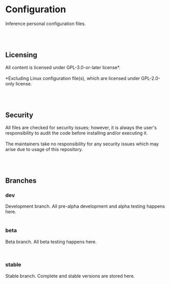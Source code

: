 <h1>Configuration</h1>
<p>Inference personal configuration files.</p>
<br>
<br>
<h2>Licensing</h2>
<p>All content is licensed under GPL-3.0-or-later license&#42;.<br>
<br>
&#42;Excluding Linux configuration file(s), which are licensed under GPL-2.0-only license.</p>
<br>
<br>
<h2>Security</h2>
<p>All files are checked for security issues; however, it is always the user's responsibility to
audit the code before installing and/or executing it.<br>
<br>
The maintainers take no responsibility for any security issues which may arise due to usage of this
repository.</p>
<br>
<br>
<h2>Branches</h2>
<h3>dev</h3>
<p>Development branch. All pre-alpha development and alpha testing happens here.<br/>
<br>
<h3>beta</h3>
<p>Beta branch. All beta testing happens here.</p>
<br>
<h3>stable</h3>
<p>Stable branch. Complete and stable versions are stored here.<br/>
<br/>
